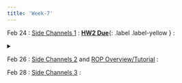 ```yaml
---
title: 'Week-7'
---
```



Feb 24
: [Side Channels 1](https://purdue.brightspace.com/d2l/le/content/832199/viewContent/14676366/View)
  :  [**HW2 Due**](https://purdue.brightspace.com/d2l/le/content/832199/viewContent/14161251/View){: .label .label-yellow }
  : <details title="recommended readings" class="my"><summary><i class="icon fas fa-book-reader "></i></summary><span class="fs-2" markdown=1>Read:[Spectre Attacks: Exploiting Speculative Execution](https://spectreattack.com/spectre.pdf) by Paul Kocher et al.</span></details>

Feb 26
: [Side Channels 2](https://purdue.brightspace.com/d2l/le/content/832199/viewContent/14676372/View) and [ROP Overview/Tutorial](https://purdue.brightspace.com/d2l/le/content/832199/viewContent/14701864/View)
  :
  

Feb 28
: [Side Channels 3](https://purdue.brightspace.com/d2l/le/content/832199/viewContent/14701042/View)
  : [](#)
  
